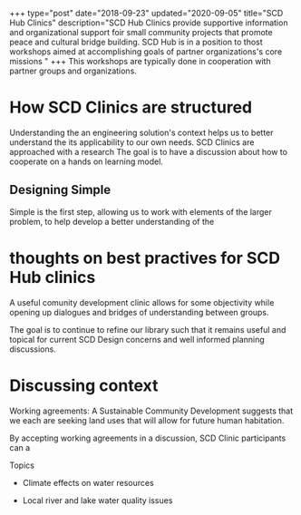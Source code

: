 +++
type="post"
date="2018-09-23"
updated="2020-09-05"
title="SCD Hub Clinics"
description="SCD Hub Clinics provide supportive information and organizational support foir small community projects that promote peace and cultural bridge building. SCD Hub is in a position to thost workshops aimed at accomplishing goals of partner organizations's core missions "
+++
This workshops are typically done in cooperation with partner groups and organizations.

# How SCD Clinics are structured 

Understanding the an engineering solution's context helps us to better understand the its applicability to our own needs.  SCD Clinics are approached with a research The goal is to have a discussion about how to cooperate on a hands on learning model. 

## Designing Simple

Simple is the first step, allowing us to work with elements of the larger problem, to help develop a better understanding of the

# thoughts on best practives for SCD Hub clinics 

A useful comunity development clinic allows for some objectivity while opening up dialogues and bridges of understanding between groups.

The goal is to continue to refine our library such that it remains useful and topical for current SCD Design concerns and well informed planning discussions. 

# Discussing context

Working agreements: A Sustainable Community Development suggests that we each are seeking land uses that will allow for future human habitation.  

By accepting working agreements in a discussion, SCD Clinic participants can a

  Topics
  
  - Climate effects on water resources

  - Local river and lake water quality issues
